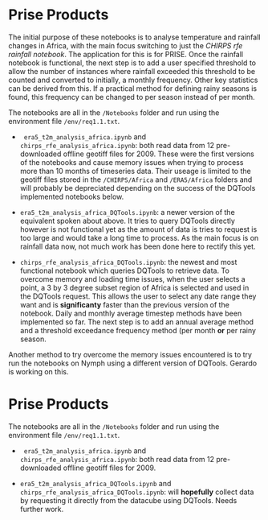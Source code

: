 # Prise Products
The initial purpose of these notebooks is to analyse temperature and rainfall changes in Africa, with the main focus switching to just the _CHIRPS rfe rainfall notebook_. The application for this is for PRISE. Once the rainfall notebook is functional, the next step is to add a user specified threshold to allow the number of instances where rainfall exceeded this threshold to be counted and converted to initially, a monthly frequency. Other key statistics can be derived from this. If a practical method for defining rainy seasons is found, this frequency can be changed to per season instead of per month.

The notebooks are all in the ```/Notebooks``` folder and run using the environment file ```/env/req1.1.txt```.

- ``` era5_t2m_analysis_africa.ipynb``` and ```chirps_rfe_analysis_africa.ipynb```: both read data from 12 pre-downloaded offline geotiff files for 2009. These were the first versions of the notebooks and cause memory issues when trying to process more than 10 months of timeseries data. Their useage is limited to the geotiff files stored in the ```/CHIRPS/Africa``` and ```/ERA5/Africa``` folders and will probably be depreciated depending on the success of the DQTools implemented notebooks below.

- ```era5_t2m_analysis_africa_DQTools.ipynb```: a newer version of the equivalent spoken about above. It tries to query DQTools directly however is not functional yet as the amount of data is tries to request is too large and would take a long time to process. As the main focus is on rainfall data now, not much work has been done here to rectify this yet.

- ```chirps_rfe_analysis_africa_DQTools.ipynb```: the newest and most functional notebook which queries DQTools to retrieve data. To overcome memory and loading time issues, when the user selects a point, a 3 by 3 degree subset region of Africa is selected and used in the DQTools request. This allows the user to select any date range they want and is __significanty__ faster than the previous version of the notebook. Daily and monthly average timestep methods have been implemented so far. The next step is to add an annual average method and a threshold exceedance frequency method (per month __or__ per rainy season.


Another method to try overcome the memory issues encountered is to try run the notebooks on Nymph using a different version of DQTools. Gerardo is working on this.
# Prise Products
The notebooks are all in the ```/Notebooks``` folder and run using the environment file ```/env/req1.1.txt```.

- ``` era5_t2m_analysis_africa.ipynb``` and ```chirps_rfe_analysis_africa.ipynb```: both read data from 12 pre-downloaded offline geotiff files for 2009.

- ```era5_t2m_analysis_africa_DQTools.ipynb``` and ```chirps_rfe_analysis_africa_DQTools.ipynb```: will __hopefully__ collect data by requesting it directly from the datacube using DQTools. Needs further work.
